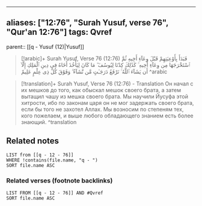 
---
aliases: ["12:76", "Surah Yusuf, verse 76", "Qur'an 12:76"]
tags: Qvref
---

parent:: [[q - Yusuf (12)|Yusuf]]

> [!arabic]+ Surah Yusuf, Verse 76 (12:76)
> <span class="quran-arabic">فَبَدَأَ بِأَوْعِيَتِهِمْ قَبْلَ وِعَآءِ أَخِيهِ ثُمَّ ٱسْتَخْرَجَهَا مِن وِعَآءِ أَخِيهِ ۚ كَذَٰلِكَ كِدْنَا لِيُوسُفَ ۖ مَا كَانَ لِيَأْخُذَ أَخَاهُ فِى دِينِ ٱلْمَلِكِ إِلَّآ أَن يَشَآءَ ٱللَّهُ ۚ نَرْفَعُ دَرَجَـٰتٍ مَّن نَّشَآءُ ۗ وَفَوْقَ كُلِّ ذِى عِلْمٍ عَلِيمٌ</span>
^arabic

> [!translation]+ Surah Yusuf, Verse 76 (12:76) - Translation
> Он начал с их мешков до того, как обыскал мешок своего брата, а затем вытащил чашу из мешка своего брата. Мы научили Йусуфа этой хитрости, ибо по законам царя он не мог задержать своего брата, если бы того не захотел Аллах. Мы возносим по степеням тех, кого пожелаем, и выше любого обладающего знанием есть более знающий.
^translation



## Related notes
```dataview
LIST from [[q - 12 - 76]]
WHERE !contains(file.name, "q - ")
SORT file.name ASC
```

### Related verses (footnote backlinks)
```dataview
LIST FROM [[q - 12 - 76]] AND #Qvref
SORT file.name ASC
```

